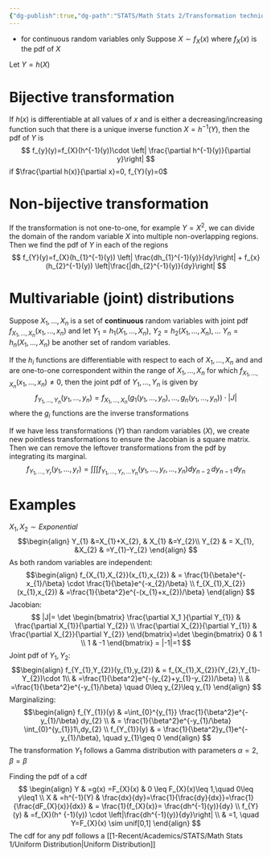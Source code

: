 ```yaml
---
{"dg-publish":true,"dg-path":"STATS/Math Stats 2/Transformation technique.md","permalink":"/stats/math-stats-2/transformation-technique/","created":"2025-01-21T11:33:51.194-05:00","updated":"2025-07-07T17:32:42.562-04:00"}
---
```


- for continuous random variables only
Suppose $X\sim f_{X}(x)$ where $f_{X}(x)$ is the pdf of $X$

Let $Y=h(X)$
# Bijective transformation
If $h(x)$ is differentiable at all values of $x$ and is either a decreasing/increasing function such that there is a unique inverse function $X=h^{-1}(Y)$, then the pdf of $Y$ is
$$
f_{y}(y)=f_{X}(h^{-1}(y))\cdot \left|  \frac{\partial h^{-1}(y)}{\partial y}\right|
$$
if $\frac{\partial h(x)}{\partial x}=0, f_{Y}(y)=0$ 
# Non-bijective transformation
If the transformation is not one-to-one, for example $Y=X^2$, we can divide the domain of the random variable $X$ into multiple non-overlapping regions. Then we find the pdf of $Y$ in each of the regions
$$
f_{Y}(y)=f_{X}(h_{1}^{-1}(y)) \left| \frac{dh_{1}^{-1}(y)}{dy}\right| + f_{x}(h_{2}^{-1}(y)) \left|\frac{|dh_{2}^{-1}(y)}{dy}\right|
$$
# Multivariable (joint) distributions
Suppose $X_{1},\dots,X_{n}$ is a set of **continuous** random variables with joint pdf $f_{X_{1},\dots,X_{n}}(x_{1},\dots,x_{n})$ and let $Y_{1}=h_{1}(X_{1},\dots,X_{n}),$ $Y_{2}=h_{2}(X_{1},\dots,X_{n}),\dots$ $Y_{n}=h_{n}(X_{1},\dots,X_{n})$ be another set of random variables. 

If the $h_{i}$ functions are differentiable with respect to each of $X_{1},\dots,X_{n}$ and and are one-to-one correspondent within the range of $X_{1},\dots,X_{n}$ for which $f_{X_{1},\dots,X_{n}}(x_{1},\dots,x_{n})\neq0$, then the joint pdf of $Y_{1},\dots,Y_{n}$ is given by
$$f_{Y_1,...,Y_n}(y_1,...,y_n)=f_{X_1,...,X_n}(g_1(y_1,...,y_n),...,g_n(y_1,...,y_n))\cdot|J|$$
where the $g_{i}$ functions are the inverse transformations

If we have less transformations ($Y$) than random variables $(X)$, we create new pointless transformations to ensure the Jacobian is a square matrix.
Then we can remove the leftover transformations from the pdf by integrating its marginal.
$$
f_{Y_{1},\dots ,Y_{r}}(y_{1},\dots,y_{r})=\int \int \int f_{Y_{1},\dots,Y_{r},\dots Y_{n}}(y_{1},\dots,y_{r},\dots,y_{n}) dy_{n-2}\,dy_{n-1} \,  dy_{n}
$$


# Examples
$X_{1},X_{2}\sim Exponential$
$$\begin{align}
  Y_{1}  &=X_{1}+X_{2},   &  X_{1}  &=Y_{2}\\ 
Y_{2}    & = X_{1},  &X_{2}   & =Y_{1}-Y_{2}
\end{align}
$$
As both random variables are independent:
$$\begin{align}
f_{X_{1},X_{2}}(x_{1},x_{2}) & = \frac{1}{\beta}e^{-x_{1}/\beta} \cdot \frac{1}{\beta}e^{-x_{2}/\beta} \\
f_{X_{1},X_{2}}(x_{1},x_{2}) & =\frac{1}{\beta^2}e^{-(x_{1}+x_{2})/\beta}
\end{align}
$$
Jacobian:
$$
|J|= \det
\begin{bmatrix}
\frac{\partial X_1 }{\partial Y_{1}} & \frac{\partial X_{1}}{\partial Y_{2}} \\
\frac{\partial X_{2}}{\partial Y_{1}} & \frac{\partial X_{2}}{\partial Y_{2}}
\end{bmatrix}=\det
\begin{bmatrix}
0 & 1 \\
1 & -1
\end{bmatrix} = |-1|=1
$$
Joint pdf of $Y_{1},Y_{2}:$
$$\begin{align}
f_{Y_{1},Y_{2}}(y_{1},y_{2}) & = f_{X_{1},X_{2}}(Y_{2},Y_{1}-Y_{2})\cdot 1\\
 & =\frac{1}{\beta^2}e^{-(y_{2}+y_{1}-y_{2})/\beta} \\
 & =\frac{1}{\beta^2}e^{-y_{1}/\beta} \quad 0\leq y_{2}\leq y_{1}
\end{align}
$$
Marginalizing:
$$\begin{align}
f_{Y_{1}}(y) & =\int_{0}^{y_{1}} \frac{1}{\beta^2}e^{-y_{1}/\beta} dy_{2} \\
 & =  \frac{1}{\beta^2}e^{-y_{1}/\beta}  \int_{0}^{y_{1}}1\,dy_{2} \\
 f_{Y_{1}}(y) & = \frac{1}{\beta^2}y_{1}e^{-y_{1}/\beta}, \quad y_{1}\geq 0
\end{align}
$$
The transformation $Y_{1}$ follows a Gamma distribution with parameters $\alpha=2, \beta =\beta$


Finding the pdf of a cdf
$$
\begin{align}
Y & =g(x)  =F_{X}(x) & 0 \leq F_{X}(x)\leq 1,\quad    0\leq y\leq1 \\
X & =h^{-1}(Y)  &  \frac{dx}{dy}=\frac{1}{\frac{dy}{dx}}=\frac{1}{\frac{dF_{X}(x)}{dx}}  & = \frac{1}{f_{X}(x)}= \frac{dh^{-1}(y)}{dy}  \\
f_{Y}(y) & =f_{X}(h^ {-1}(y)) \cdot \left|\frac{dh^{-1}(y)}{dy}\right| \\
 & =1, \quad Y=F_{X}(x) \sim unif[0,1]
\end{align}
$$
The cdf for any pdf follows a [[1-Recent/Academics/STATS/Math Stats 1/Uniform Distribution\|Uniform Distribution]]
